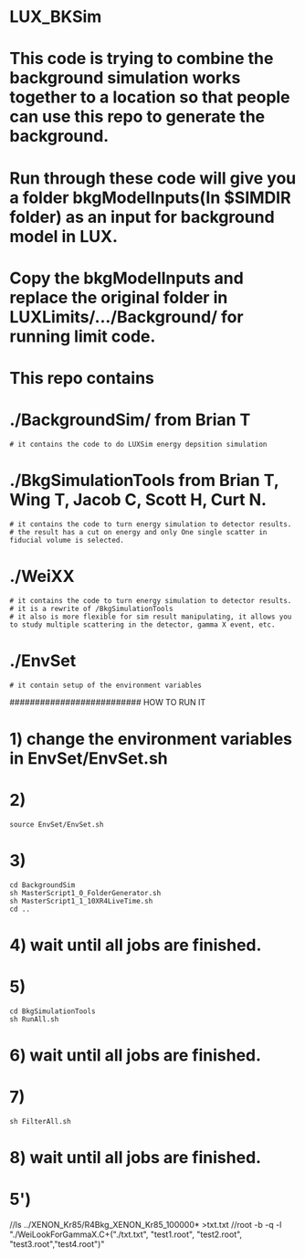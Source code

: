 # LUX_BKSim

# This code is trying to combine the background simulation works together to a location so that people can use this repo to generate the background.
# Run through these code will give you a folder bkgModelInputs(In $SIMDIR folder) as an input for background model in LUX.
# Copy the bkgModelInputs and replace the original folder in LUXLimits/.../Background/ for running limit code.

# This repo contains
# ./BackgroundSim/ from Brian T
	# it contains the code to do LUXSim energy depsition simulation
# ./BkgSimulationTools from Brian T, Wing T, Jacob C, Scott H, Curt N.
	# it contains the code to turn energy simulation to detector results.
	# the result has a cut on energy and only One single scatter in fiducial volume is selected. 
# ./WeiXX 
	# it contains the code to turn energy simulation to detector results.
	# it is a rewrite of /BkgSimulationTools 
	# it also is more flexible for sim result manipulating, it allows you to study multiple scattering in the detector, gamma X event, etc.
# ./EnvSet
	# it contain setup of the environment variables

##########################
HOW TO RUN IT
# 1) change the environment variables in EnvSet/EnvSet.sh
# 2)
	source EnvSet/EnvSet.sh
# 3)
	cd BackgroundSim
	sh MasterScript1_0_FolderGenerator.sh
	sh MasterScript1_1_10XR4LiveTime.sh
	cd ..

# 4) wait until all jobs are finished.
	
# 5)
	cd BkgSimulationTools
	sh RunAll.sh

# 6) wait until all jobs are finished.

# 7)	
	sh FilterAll.sh

# 8) wait until all jobs are finished.

# 5')
  //ls ../XENON_Kr85/R4Bkg_XENON_Kr85_100000* >txt.txt 
  //root -b -q -l "./WeiLookForGammaX.C+(\"./txt.txt\", \"test1.root\", \"test2.root\", \"test3.root\",\"test4.root\")"



 


